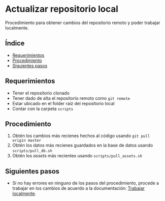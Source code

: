 # Actualizar repositorio local

Procedimiento para obtener cambios del repositorio remoto y poder trabajar localmente.

## Índice

- [Requerimientos](#Requerimientos)
- [Procedimiento](#Procedimiento)
- [Siguientes pasos](#Siguientes-Pasos)

## Requerimientos

- Tener el repositorio clonado
- Tener dado de alta el repositorio remoto como `git remote`
- Estar ubicado en el folder raíz del repositorio local
- Contar con la carpeta `scripts`

## Procedimiento

1. Obtén los cambios más recienes hechos al código usando `git pull origin master`
2. Obtén los datos más recienes guardados en la base de datos usando `scripts/pull_db.sh`
3. Obtén los *assets* más recientes usando `scripts/pull_assets.sh`

## Siguientes pasos

- Si no hay errores en ninguno de los pasos del procedimiento, procede a trabajar en los cambios de acuerdo a la documentación: [Trabajar localmente](../2_trabajarLocalmente/README.md).